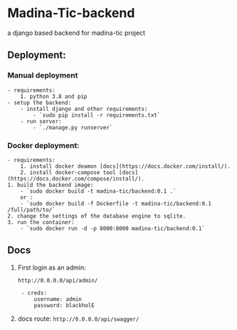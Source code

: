 # Madina-Tic-backend
a django based backend for madina-tic project

## Deployment:

### Manual deployment
	- requirements:
		1. python 3.8 and pip
	- setup the backend:
		- install django and other requirements:
			- `sudo pip install -r requirements.txt`
		- run server:
			- `./manage.py runserver`

### Docker deployment:
	- requirements:
		1. install docker deamon [docs](https://docs.docker.com/install/).
		2. install docker-compose tool [docs](https://docs.docker.com/compose/install/).
	1. build the backend image:
		- `sudo docker build -t madina-tic/backend:0.1 .`
		or :
		- `sudo docker build -f Dockerfile -t madina-tic/backend:0.1 /full/path/to/`
	2. change the settings of the database engine to sqlite.
	3. run the container:
		- `sudo docker run -d -p 8000:8000 madina-tic/backend:0.1`

## Docs

1. First login as an admin:

	`http://0.0.0.0/api/admin/`
	
		- creds:
			username: admin
			password: blackholE

2.	docs route:
	`http://0.0.0.0/api/swagger/`
